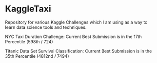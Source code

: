 # KaggleTaxi

Repository for various Kaggle Challenges which I am using as a way  to learn data science tools and techniques. 

NYC Taxi Duration Challenge:
Current Best Submission is in the 17th Percentile (598th / 724)

Titanic Data Set Survival Classification: 
Current Best Submission is in the 35th Percentile (4812nd / 7494)
